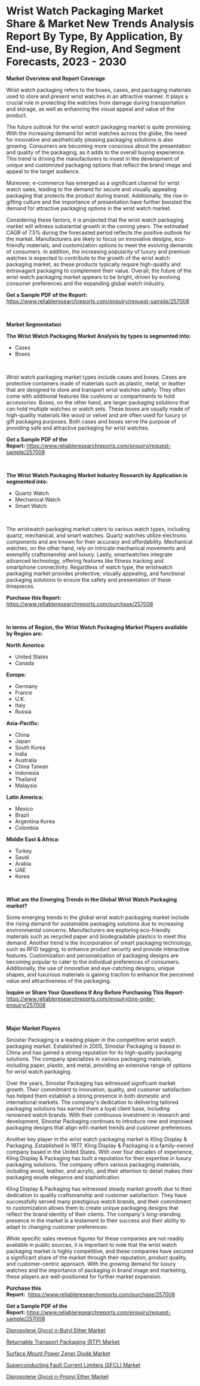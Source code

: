 <p><h1>Wrist Watch Packaging Market Share & Market New Trends Analysis Report By Type, By Application, By End-use, By Region, And Segment Forecasts, 2023 - 2030</h1></p><p><strong>Market Overview and Report Coverage</strong></p>
<p><p>Wrist watch packaging refers to the boxes, cases, and packaging materials used to store and present wrist watches in an attractive manner. It plays a crucial role in protecting the watches from damage during transportation and storage, as well as enhancing the visual appeal and value of the product.</p><p>The future outlook for the wrist watch packaging market is quite promising. With the increasing demand for wrist watches across the globe, the need for innovative and aesthetically pleasing packaging solutions is also growing. Consumers are becoming more conscious about the presentation and quality of the packaging, as it adds to the overall buying experience. This trend is driving the manufacturers to invest in the development of unique and customized packaging options that reflect the brand image and appeal to the target audience.</p><p>Moreover, e-commerce has emerged as a significant channel for wrist watch sales, leading to the demand for secure and visually appealing packaging that protects the product during transit. Additionally, the rise in gifting culture and the importance of presentation have further boosted the demand for attractive packaging options in the wrist watch market.</p><p>Considering these factors, it is projected that the wrist watch packaging market will witness substantial growth in the coming years. The estimated CAGR of 7.5% during the forecasted period reflects the positive outlook for the market. Manufacturers are likely to focus on innovative designs, eco-friendly materials, and customization options to meet the evolving demands of consumers. In addition, the increasing popularity of luxury and premium watches is expected to contribute to the growth of the wrist watch packaging market, as these products typically require high-quality and extravagant packaging to complement their value. Overall, the future of the wrist watch packaging market appears to be bright, driven by evolving consumer preferences and the expanding global watch industry.</p></p>
<p><strong>Get a Sample PDF of the Report:</strong> <a href="https://www.reliableresearchreports.com/enquiry/request-sample/257008">https://www.reliableresearchreports.com/enquiry/request-sample/257008</a></p>
<p>&nbsp;</p>
<p><strong>Market Segmentation</strong></p>
<p><strong>The Wrist Watch Packaging Market Analysis by types is segmented into:</strong></p>
<p><ul><li>Cases</li><li>Boxes</li></ul></p>
<p>&nbsp;</p>
<p><p>Wrist watch packaging market types include cases and boxes. Cases are protective containers made of materials such as plastic, metal, or leather that are designed to store and transport wrist watches safely. They often come with additional features like cushions or compartments to hold accessories. Boxes, on the other hand, are larger packaging solutions that can hold multiple watches or watch sets. These boxes are usually made of high-quality materials like wood or velvet and are often used for luxury or gift packaging purposes. Both cases and boxes serve the purpose of providing safe and attractive packaging for wrist watches.</p></p>
<p><strong>Get a Sample PDF of the Report:</strong>&nbsp;<a href="https://www.reliableresearchreports.com/enquiry/request-sample/257008">https://www.reliableresearchreports.com/enquiry/request-sample/257008</a></p>
<p>&nbsp;</p>
<p><strong>The Wrist Watch Packaging Market Industry Research by Application is segmented into:</strong></p>
<p><ul><li>Quartz Watch</li><li>Mechanical Watch</li><li>Smart Watch</li></ul></p>
<p>&nbsp;</p>
<p><p>The wristwatch packaging market caters to various watch types, including quartz, mechanical, and smart watches. Quartz watches utilize electronic components and are known for their accuracy and affordability. Mechanical watches, on the other hand, rely on intricate mechanical movements and exemplify craftsmanship and luxury. Lastly, smartwatches integrate advanced technology, offering features like fitness tracking and smartphone connectivity. Regardless of watch type, the wristwatch packaging market provides protective, visually appealing, and functional packaging solutions to ensure the safety and presentation of these timepieces.</p></p>
<p><strong>Purchase this Report:</strong>&nbsp; <a href="https://www.reliableresearchreports.com/purchase/257008">https://www.reliableresearchreports.com/purchase/257008</a></p>
<p>&nbsp;</p>
<p><strong>In terms of Region, the Wrist Watch Packaging Market Players available by Region are:</strong></p>
<p>
    <p> <strong> North America: </strong>
        <ul>
            <li>United States</li>
            <li>Canada</li>
        </ul>
        </p> 
    <p> <strong> Europe: </strong>
        <ul>
            <li>Germany</li>
            <li>France</li>
            <li>U.K.</li>
            <li>Italy</li>
            <li>Russia</li>
        </ul>
        </p> 
    <p> <strong> Asia-Pacific: </strong>
        <ul>
            <li>China</li>
            <li>Japan</li>
            <li>South Korea</li>
            <li>India</li>
            <li>Australia</li>
            <li>China Taiwan</li>
            <li>Indonesia</li>
            <li>Thailand</li>
            <li>Malaysia</li>
        </ul>
        </p> 
    <p> <strong> Latin America: </strong>
        <ul>
            <li>Mexico</li>
            <li>Brazil</li>
            <li>Argentina Korea</li>
            <li>Colombia</li>
        </ul>
        </p> 
    <p> <strong> Middle East & Africa: </strong>
        <ul>
            <li>Turkey</li>
            <li>Saudi</li>
            <li>Arabia</li>
            <li>UAE</li>
            <li>Korea</li>
        </ul>
    </p>
    </p>
<p>&nbsp;</p>
<p><strong>What are the Emerging Trends in the Global Wrist Watch Packaging market?</strong></p>
<p><p>Some emerging trends in the global wrist watch packaging market include the rising demand for sustainable packaging solutions due to increasing environmental concerns. Manufacturers are exploring eco-friendly materials such as recycled paper and biodegradable plastics to meet this demand. Another trend is the incorporation of smart packaging technology, such as RFID tagging, to enhance product security and provide interactive features. Customization and personalization of packaging designs are becoming popular to cater to the individual preferences of consumers. Additionally, the use of innovative and eye-catching designs, unique shapes, and luxurious materials is gaining traction to enhance the perceived value and attractiveness of the packaging.</p></p>
<p><strong>Inquire or Share Your Questions If Any Before Purchasing This Report</strong>- <a href="https://www.reliableresearchreports.com/enquiry/pre-order-enquiry/257008">https://www.reliableresearchreports.com/enquiry/pre-order-enquiry/257008</a></p>
<p>&nbsp;</p>
<p><strong>Major Market Players</strong></p>
<p><p>Sinostar Packaging is a leading player in the competitive wrist watch packaging market. Established in 2005, Sinostar Packaging is based in China and has gained a strong reputation for its high-quality packaging solutions. The company specializes in various packaging materials, including paper, plastic, and metal, providing an extensive range of options for wrist watch packaging.</p><p>Over the years, Sinostar Packaging has witnessed significant market growth. Their commitment to innovation, quality, and customer satisfaction has helped them establish a strong presence in both domestic and international markets. The company's dedication to delivering tailored packaging solutions has earned them a loyal client base, including renowned watch brands. With their continuous investment in research and development, Sinostar Packaging continues to introduce new and improved packaging designs that align with market trends and customer preferences.</p><p>Another key player in the wrist watch packaging market is Kling Display & Packaging. Established in 1977, Kling Display & Packaging is a family-owned company based in the United States. With over four decades of experience, Kling Display & Packaging has built a reputation for their expertise in luxury packaging solutions. The company offers various packaging materials, including wood, leather, and acrylic, and their attention to detail makes their packaging exude elegance and sophistication.</p><p>Kling Display & Packaging has witnessed steady market growth due to their dedication to quality craftsmanship and customer satisfaction. They have successfully served many prestigious watch brands, and their commitment to customization allows them to create unique packaging designs that reflect the brand identity of their clients. The company's long-standing presence in the market is a testament to their success and their ability to adapt to changing customer preferences.</p><p>While specific sales revenue figures for these companies are not readily available in public sources, it is important to note that the wrist watch packaging market is highly competitive, and these companies have secured a significant share of the market through their reputation, product quality, and customer-centric approach. With the growing demand for luxury watches and the importance of packaging in brand image and marketing, these players are well-positioned for further market expansion.</p></p>
<p><strong>Purchase this Report:</strong>&nbsp;&nbsp;<a href="https://www.reliableresearchreports.com/purchase/257008">https://www.reliableresearchreports.com/purchase/257008</a></p>
<p></p>
<p><strong>Get a Sample PDF of the Report:</strong>&nbsp;<a href="https://www.reliableresearchreports.com/enquiry/request-sample/257008">https://www.reliableresearchreports.com/enquiry/request-sample/257008</a></p>
<p><p><a href="https://medium.com/@juliecastro06/dipropylene-glycol-n-butyl-ether-market-exploring-market-share-market-trends-and-future-growth-9e5aae7973a8">Dipropylene Glycol n-Butyl Ether Market</a></p><p><a href="https://github.com/maliyahmorrow6654/Market-Research-Report-List-1/blob/main/returnable-transport-packaging-rtp-market.md">Returnable Transport Packaging (RTP) Market</a></p><p><a href="https://www.linkedin.com/pulse/surface-mount-power-zener-diode-market-size-2023-2030-s2vye/">Surface Mount Power Zener Diode Market</a></p><p><a href="https://www.linkedin.com/pulse/superconducting-fault-current-limiters-sfcl-market-research-p7kge/">Superconducting Fault Current Limiters (SFCL) Market</a></p><p><a href="https://medium.com/@anilaxhafa2022/dipropylene-glycol-n-propyl-ether-market-size-reveals-the-best-marketing-channels-in-global-85929df1dded">Dipropylene Glycol n-Propyl Ether Market</a></p></p>